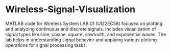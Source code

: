 # Wireless-Signal-Visualization
MATLAB code for Wireless System LAB 01 (UI22EC58) focused on plotting and analyzing continuous and discrete signals. Includes visualization of signal types like sine, cosine, square, sawtooth, and exponential waves. The lab helps in understanding signal behavior and applying various plotting operations for signal processing tasks.
